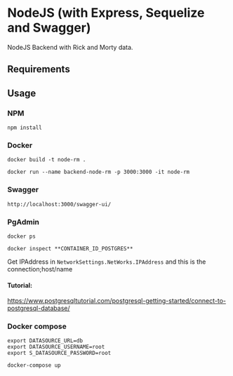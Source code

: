 # NodeJS (with Express, Sequelize and Swagger)
NodeJS Backend with Rick and Morty data.

## Requirements



## Usage

### NPM

```
npm install
```

### Docker

```
docker build -t node-rm .  
```

```
docker run --name backend-node-rm -p 3000:3000 -it node-rm
```


### Swagger

```
http://localhost:3000/swagger-ui/
```

### PgAdmin

```
docker ps 
```

```
docker inspect **CONTAINER_ID_POSTGRES** 
```

Get IPAddress in `NetworkSettings.NetWorks.IPAddress` and this is the connection;host/name

#### Tutorial:

https://www.postgresqltutorial.com/postgresql-getting-started/connect-to-postgresql-database/

### Docker compose

```
export DATASOURCE_URL=db
export DATASOURCE_USERNAME=root
export S_DATASOURCE_PASSWORD=root
```

```
docker-compose up
```
